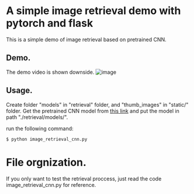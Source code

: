 # A simple image retrieval demo with pytorch and flask
This is a simple demo of image retrieval based on pretrained CNN.

## Demo.
The demo video is shown downside.
![image](https://github.com/SongKaixiang/image_retrieval_platform/blob/master/retrieval/demo.gif)

## Usage.
Create folder "models" in "retrieval" folder, and "thumb_images" in "static/" folder.
Get the pretrained CNN model from [this link](https://drive.google.com/open?id=1TG_Fq_UryffsmV045u4MJGaWB-MJqNgI)
and put the model in path "./retrieval/models/".

run the following command:

```
$ python image_retrieval_cnn.py
```

# File orgnization.
If you only want to test the retrieval proccess, just read the code image_retrieval_cnn.py for reference.
